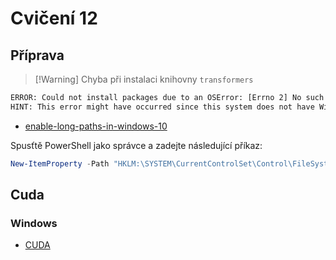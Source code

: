 # Cvičení 12

## Příprava
> [!Warning] Chyba při instalaci knihovny `transformers`
```bash	
ERROR: Could not install packages due to an OSError: [Errno 2] No such file or directory: 'C:\\Users\\jaros\\AppData\\Local\\Packages\\PythonSoftwareFoundation.Python.3.11_qbz5n2kfra8p0\\LocalCache\\local-packages\\Python311\\site-packages\\transformers\\models\\deprecated\\trajectory_transformer\\convert_trajectory_transformer_original_pytorch_checkpoint_to_pytorch.py'
HINT: This error might have occurred since this system does not have Windows Long Path support enabled. You can find information on how to enable this at https://pip.pypa.io/warnings/enable-long-paths
```

- [enable-long-paths-in-windows-10](https://learn.microsoft.com/en-us/windows/win32/fileio/maximum-file-path-limitation?tabs=registry#enable-long-paths-in-windows-10-version-1607-and-later)


Spusťtě PowerShell jako správce a zadejte následující příkaz:
```PowerShell
New-ItemProperty -Path "HKLM:\SYSTEM\CurrentControlSet\Control\FileSystem" -Name "LongPathsEnabled" -Value 1 -PropertyType DWORD -Force
```

## Cuda

### Windows

- [CUDA](https://docs.nvidia.com/cuda/cuda-installation-guide-microsoft-windows/)